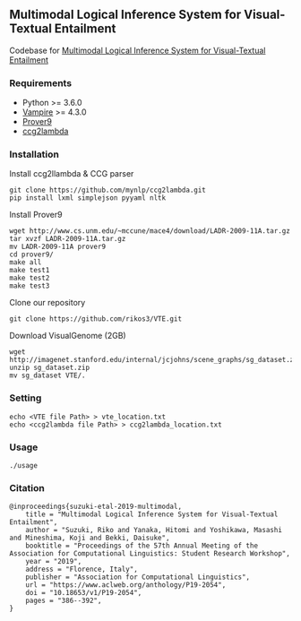 ## Multimodal Logical Inference System for Visual-Textual Entailment
Codebase for [Multimodal Logical Inference System for Visual-Textual Entailment](https://arxiv.org/abs/1906.03952)

### Requirements
- Python >= 3.6.0
- [Vampire](https://github.com/vprover/vampire) >= 4.3.0
- [Prover9](https://www.cs.unm.edu/~mccune/prover9/)
- [ccg2lambda](https://github.com/mynlp/ccg2lambda)

### Installation
Install ccg2llambda & CCG parser
```
git clone https://github.com/mynlp/ccg2lambda.git
pip install lxml simplejson pyyaml nltk
```

Install Prover9
```
wget http://www.cs.unm.edu/~mccune/mace4/download/LADR-2009-11A.tar.gz
tar xvzf LADR-2009-11A.tar.gz 
mv LADR-2009-11A prover9
cd prover9/
make all
make test1
make test2
make test3
```

Clone our repository
```
git clone https://github.com/rikos3/VTE.git
```

Download VisualGenome (2GB)
```
wget http://imagenet.stanford.edu/internal/jcjohns/scene_graphs/sg_dataset.zip
unzip sg_dataset.zip
mv sg_dataset VTE/.
```

### Setting

```
echo <VTE file Path> > vte_location.txt
echo <ccg2lambda file Path> > ccg2lambda_location.txt
```

### Usage

```
./usage
```

### Citation
```
@inproceedings{suzuki-etal-2019-multimodal,
    title = "Multimodal Logical Inference System for Visual-Textual Entailment",
    author = "Suzuki, Riko and Yanaka, Hitomi and Yoshikawa, Masashi and Mineshima, Koji and Bekki, Daisuke",
    booktitle = "Proceedings of the 57th Annual Meeting of the Association for Computational Linguistics: Student Research Workshop",
    year = "2019",
    address = "Florence, Italy",
    publisher = "Association for Computational Linguistics",
    url = "https://www.aclweb.org/anthology/P19-2054",
    doi = "10.18653/v1/P19-2054",
    pages = "386--392",
}
```
